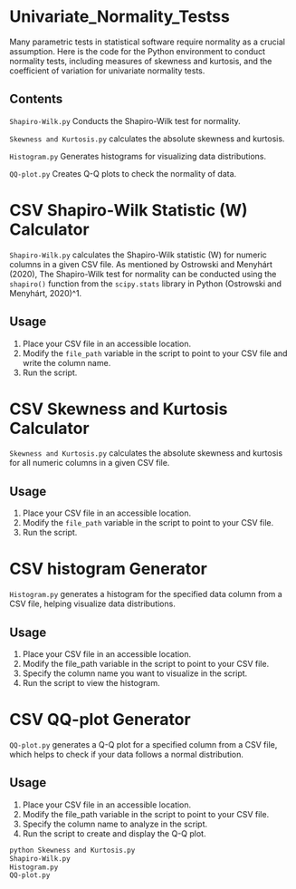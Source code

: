 # Univariate_Normality_Testss
Many parametric tests in statistical software require normality as a crucial assumption. Here is the code for the Python environment to conduct normality tests, including measures of skewness and kurtosis, and the coefficient of variation for univariate normality tests.

## Contents
  `Shapiro-Wilk.py` Conducts the Shapiro-Wilk test for normality.
  
  `Skewness and Kurtosis.py` calculates the absolute skewness and kurtosis.
  
  `Histogram.py` Generates histograms for visualizing data distributions.
  
  `QQ-plot.py` Creates Q-Q plots to check the normality of data.
  
# CSV Shapiro-Wilk Statistic (W) Calculator

`Shapiro-Wilk.py` calculates the Shapiro-Wilk statistic (W) for numeric columns in a given CSV file. As mentioned by Ostrowski and Menyhárt (2020), The Shapiro-Wilk test for normality can be conducted using the `shapiro()` function from the `scipy.stats` library in Python (Ostrowski and Menyhárt, 2020)^1.

## Usage

1. Place your CSV file in an accessible location.
2. Modify the `file_path` variable in the script to point to your CSV file and write the column name.
3. Run the script.

# CSV Skewness and Kurtosis Calculator

`Skewness and Kurtosis.py` calculates the absolute skewness and kurtosis for all numeric columns in a given CSV file.


## Usage

1. Place your CSV file in an accessible location.
2. Modify the `file_path` variable in the script to point to your CSV file.
3. Run the script.


# CSV histogram Generator
`Histogram.py` generates a histogram for the specified data column from a CSV file, helping visualize data distributions.

## Usage
1. Place your CSV file in an accessible location.
2. Modify the file_path variable in the script to point to your CSV file.
3. Specify the column name you want to visualize in the script.
4. Run the script to view the histogram.


# CSV QQ-plot Generator
`QQ-plot.py` generates a Q-Q plot for a specified column from a CSV file, which helps to check if your data follows a normal distribution.

## Usage
1. Place your CSV file in an accessible location.
2. Modify the file_path variable in the script to point to your CSV file.
3. Specify the column name to analyze in the script.
4. Run the script to create and display the Q-Q plot.


```bash
python Skewness and Kurtosis.py
Shapiro-Wilk.py
Histogram.py
QQ-plot.py
